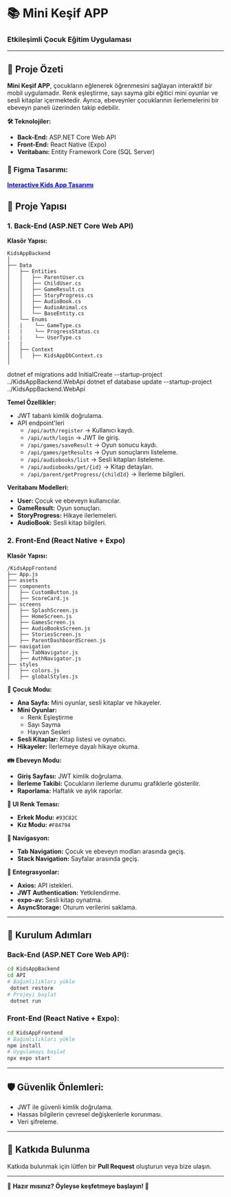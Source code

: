 # 📚 **Mini Keşif APP**
### **Etkileşimli Çocuk Eğitim Uygulaması**

---

## 🚀 **Proje Özeti**
**Mini Keşif APP**, çocukların eğlenerek öğrenmesini sağlayan interaktif bir mobil uygulamadır. Renk eşleştirme, sayı sayma gibi eğitici mini oyunlar ve sesli kitaplar içermektedir. Ayrıca, ebeveynler çocuklarının ilerlemelerini bir ebeveyn paneli üzerinden takip edebilir.

**🛠️ Teknolojiler:**
- **Back-End:** ASP.NET Core Web API
- **Front-End:** React Native (Expo)
- **Veritabanı:** Entity Framework Core (SQL Server)

### 🎨 **Figma Tasarımı:**  
[**<span style="color:blue;">Interactive Kids App Tasarımı</span>**](https://www.figma.com/design/SMt8G71X1Dm0QSYUWQnHw4/InteractiveKidsApp?node-id=13-50&t=pb76WNTbYMnikEwH-1)



## 📂 **Proje Yapısı**

### **1. Back-End (ASP.NET Core Web API)**
**Klasör Yapısı:**
```
KidsAppBackend
│
├── Data
│   ├── Entities
│   │   ├── ParentUser.cs
│   │   ├── ChildUser.cs
│   │   ├── GameResult.cs
│   │   ├── StoryProgress.cs
│   │   ├── AudioBook.cs
│   │   ├── AudioAnimal.cs
│   │   └── BaseEntity.cs
│   └── Enums
│   |    └── GameType.cs
|   |    └── ProgressStatus.cs
|   |    └── UserType.cs
|   |
│   ├── Context
│   │   ├── KidsAppDbContext.cs
│   

```

dotnet ef migrations add InitialCreate --startup-project ../KidsAppBackend.WebApi
dotnet ef database update --startup-project ../KidsAppBackend.WebApi

**Temel Özellikler:**
- JWT tabanlı kimlik doğrulama.
- API endpoint'leri
   - `/api/auth/register` → Kullanıcı kaydı.
   - `/api/auth/login` → JWT ile giriş.
   - `/api/games/saveResult` → Oyun sonucu kaydı.
   - `/api/games/getResults` → Oyun sonuçlarını listeleme.
   - `/api/audiobooks/list` → Sesli kitapları listeleme.
   - `/api/audiobooks/get/{id}` → Kitap detayları.
   - `/api/parent/getProgress/{childId}` → İlerleme bilgileri.

**Veritabanı Modelleri:**
- **User:** Çocuk ve ebeveyn kullanıcılar.
- **GameResult:** Oyun sonuçları.
- **StoryProgress:** Hikaye ilerlemeleri.
- **AudioBook:** Sesli kitap bilgileri.

### **2. Front-End (React Native + Expo)**

**Klasör Yapısı:**
```
/KidsAppFrontend
├── App.js
├── assets
├── components
│   ├── CustomButton.js
│   ├── ScoreCard.js
├── screens
│   ├── SplashScreen.js
│   ├── HomeScreen.js
│   ├── GamesScreen.js
│   ├── AudioBooksScreen.js
│   ├── StoriesScreen.js
│   ├── ParentDashboardScreen.js
├── navigation
│   ├── TabNavigator.js
│   ├── AuthNavigator.js
├── styles
│   ├── colors.js
│   ├── globalStyles.js
```

**🧒 Çocuk Modu:**
- **Ana Sayfa:** Mini oyunlar, sesli kitaplar ve hikayeler.
- **Mini Oyunlar:**
   - Renk Eşleştirme
   - Sayı Sayma
   - Hayvan Sesleri
- **Sesli Kitaplar:** Kitap listesi ve oynatıcı.
- **Hikayeler:** İlerlemeye dayalı hikaye okuma.

**👪 Ebeveyn Modu:**
- **Giriş Sayfası:** JWT kimlik doğrulama.
- **İlerleme Takibi:** Çocukların ilerleme durumu grafiklerle gösterilir.
- **Raporlama:** Haftalık ve aylık raporlar.

**🎨 UI Renk Teması:**
- **Erkek Modu:** `#93C82C`
- **Kız Modu:** `#F84794`

**🧭 Navigasyon:**
- **Tab Navigation:** Çocuk ve ebeveyn modları arasında geçiş.
- **Stack Navigation:** Sayfalar arasında geçiş.

**🔌 Entegrasyonlar:**
- **Axios:** API istekleri.
- **JWT Authentication:** Yetkilendirme.
- **expo-av:** Sesli kitap oynatma.
- **AsyncStorage:** Oturum verilerini saklama.

---

## 🔑 **Kurulum Adımları**

### **Back-End (ASP.NET Core Web API):**
```bash
cd KidsAppBackend
cd API
# Bağımlılıkları yükle
 dotnet restore
# Projeyi başlat
 dotnet run
```

### **Front-End (React Native + Expo):**
```bash
cd KidsAppFrontend
# Bağımlılıkları yükle
npm install
# Uygulamayı başlat
npx expo start
```

---

## 🛡️ **Güvenlik Önlemleri:**
- JWT ile güvenli kimlik doğrulama.
- Hassas bilgilerin çevresel değişkenlerle korunması.
- Veri şifreleme.

---

## 🤝 **Katkıda Bulunma**
Katkıda bulunmak için lütfen bir **Pull Request** oluşturun veya bize ulaşın.

---

🎯 **Hazır mısınız? Öyleyse keşfetmeye başlayın! 🚀**

